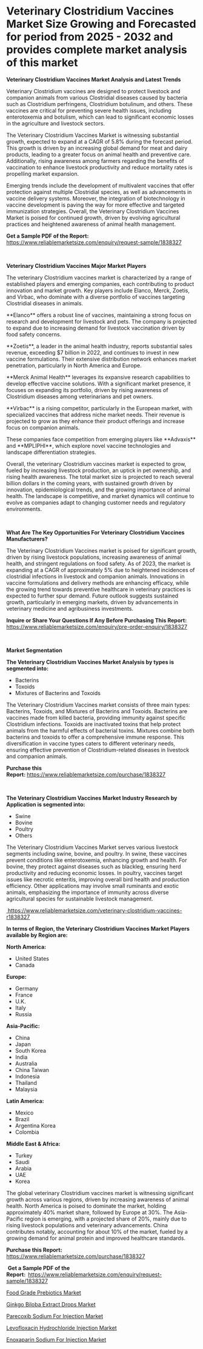 <p><h1>Veterinary Clostridium Vaccines Market Size Growing and Forecasted for period from 2025 - 2032 and provides complete market analysis of this market</h1></p><p><strong>Veterinary Clostridium Vaccines Market Analysis and Latest Trends</strong></p>
<p><p>Veterinary Clostridium vaccines are designed to protect livestock and companion animals from various Clostridial diseases caused by bacteria such as Clostridium perfringens, Clostridium botulinum, and others. These vaccines are critical for preventing severe health issues, including enterotoxemia and botulism, which can lead to significant economic losses in the agriculture and livestock sectors.</p><p>The Veterinary Clostridium Vaccines Market is witnessing substantial growth, expected to expand at a CAGR of 5.8% during the forecast period. This growth is driven by an increasing global demand for meat and dairy products, leading to a greater focus on animal health and preventive care. Additionally, rising awareness among farmers regarding the benefits of vaccination to enhance livestock productivity and reduce mortality rates is propelling market expansion.</p><p>Emerging trends include the development of multivalent vaccines that offer protection against multiple Clostridial species, as well as advancements in vaccine delivery systems. Moreover, the integration of biotechnology in vaccine development is paving the way for more effective and targeted immunization strategies. Overall, the Veterinary Clostridium Vaccines Market is poised for continued growth, driven by evolving agricultural practices and heightened awareness of animal health management.</p></p>
<p><strong>Get a Sample PDF of the Report:&nbsp;</strong> <a href="https://www.reliablemarketsize.com/enquiry/request-sample/1838327?utm_campaign=1888&utm_medium=2&utm_source=Github&utm_content=ia&utm_term=09032025&utm_id=veterinary-clostridium-vaccines">https://www.reliablemarketsize.com/enquiry/request-sample/1838327</a></p>
<p>&nbsp;</p>
<p><strong>Veterinary Clostridium Vaccines Major Market Players</strong></p>
<p><p>The veterinary Clostridium vaccines market is characterized by a range of established players and emerging companies, each contributing to product innovation and market growth. Key players include Elanco, Merck, Zoetis, and Virbac, who dominate with a diverse portfolio of vaccines targeting Clostridial diseases in animals.</p><p>**Elanco** offers a robust line of vaccines, maintaining a strong focus on research and development for livestock and pets. The company is projected to expand due to increasing demand for livestock vaccination driven by food safety concerns.</p><p>**Zoetis**, a leader in the animal health industry, reports substantial sales revenue, exceeding $7 billion in 2022, and continues to invest in new vaccine formulations. Their extensive distribution network enhances market penetration, particularly in North America and Europe.</p><p>**Merck Animal Health** leverages its expansive research capabilities to develop effective vaccine solutions. With a significant market presence, it focuses on expanding its portfolio, driven by rising awareness of Clostridium diseases among veterinarians and pet owners.</p><p>**Virbac** is a rising competitor, particularly in the European market, with specialized vaccines that address niche market needs. Their revenue is projected to grow as they enhance their product offerings and increase focus on companion animals.</p><p>These companies face competition from emerging players like **Advaxis** and **MPLIPHI**, which explore novel vaccine technologies and landscape differentiation strategies.</p><p>Overall, the veterinary Clostridium vaccines market is expected to grow, fueled by increasing livestock production, an uptick in pet ownership, and rising health awareness. The total market size is projected to reach several billion dollars in the coming years, with sustained growth driven by innovation, epidemiological trends, and the growing importance of animal health. The landscape is competitive, and market dynamics will continue to evolve as companies adapt to changing customer needs and regulatory environments.</p></p>
<p>&nbsp;</p>
<p><strong>What Are The Key Opportunities For Veterinary Clostridium Vaccines Manufacturers?</strong></p>
<p><p>The Veterinary Clostridium Vaccines market is poised for significant growth, driven by rising livestock populations, increasing awareness of animal health, and stringent regulations on food safety. As of 2023, the market is expanding at a CAGR of approximately 5% due to heightened incidences of clostridial infections in livestock and companion animals. Innovations in vaccine formulations and delivery methods are enhancing efficacy, while the growing trend towards preventive healthcare in veterinary practices is expected to further spur demand. Future outlook suggests sustained growth, particularly in emerging markets, driven by advancements in veterinary medicine and agribusiness investments.</p></p>
<p><strong>Inquire or Share Your Questions If Any Before Purchasing This Report:</strong> <a href="https://www.reliablemarketsize.com/enquiry/pre-order-enquiry/1838327?utm_campaign=1888&utm_medium=2&utm_source=Github&utm_content=ia&utm_term=09032025&utm_id=veterinary-clostridium-vaccines">https://www.reliablemarketsize.com/enquiry/pre-order-enquiry/1838327</a></p>
<p>&nbsp;</p>
<p><strong>Market Segmentation</strong></p>
<p><strong>The Veterinary Clostridium Vaccines Market Analysis by types is segmented into:</strong></p>
<p><ul><li>Bacterins</li><li>Toxoids</li><li>Mixtures of Bacterins and Toxoids</li></ul></p>
<p><p>The Veterinary Clostridium Vaccines market consists of three main types: Bacterins, Toxoids, and Mixtures of Bacterins and Toxoids. Bacterins are vaccines made from killed bacteria, providing immunity against specific Clostridium infections. Toxoids are inactivated toxins that help protect animals from the harmful effects of bacterial toxins. Mixtures combine both bacterins and toxoids to offer a comprehensive immune response. This diversification in vaccine types caters to different veterinary needs, ensuring effective prevention of Clostridium-related diseases in livestock and companion animals.</p></p>
<p><strong>Purchase this Report:&nbsp;</strong><a href="https://www.reliablemarketsize.com/purchase/1838327?utm_campaign=1888&utm_medium=2&utm_source=Github&utm_content=ia&utm_term=09032025&utm_id=veterinary-clostridium-vaccines">https://www.reliablemarketsize.com/purchase/1838327</a></p>
<p>&nbsp;</p>
<p><strong>The Veterinary Clostridium Vaccines Market Industry Research by Application is segmented into:</strong></p>
<p><ul><li>Swine</li><li>Bovine</li><li>Poultry</li><li>Others</li></ul></p>
<p><p>The Veterinary Clostridium Vaccines Market serves various livestock segments including swine, bovine, and poultry. In swine, these vaccines prevent conditions like enterotoxemia, enhancing growth and health. For bovine, they protect against diseases such as blackleg, ensuring herd productivity and reducing economic losses. In poultry, vaccines target issues like necrotic enteritis, improving overall bird health and production efficiency. Other applications may involve small ruminants and exotic animals, emphasizing the importance of immunity across diverse agricultural species for sustainable livestock management.</p></p>
<p><a href="https://www.reliablemarketsize.com/veterinary-clostridium-vaccines-r1838327?utm_campaign=1888&utm_medium=2&utm_source=Github&utm_content=ia&utm_term=09032025&utm_id=veterinary-clostridium-vaccines">&nbsp;https://www.reliablemarketsize.com/veterinary-clostridium-vaccines-r1838327</a></p>
<p><strong>In terms of Region, the Veterinary Clostridium Vaccines Market Players available by Region are:</strong></p>
<p>
    <p> <strong> North America: </strong>
        <ul>
            <li>United States</li>
            <li>Canada</li>
        </ul>
        </p> 
    <p> <strong> Europe: </strong>
        <ul>
            <li>Germany</li>
            <li>France</li>
            <li>U.K.</li>
            <li>Italy</li>
            <li>Russia</li>
        </ul>
        </p> 
    <p> <strong> Asia-Pacific: </strong>
        <ul>
            <li>China</li>
            <li>Japan</li>
            <li>South Korea</li>
            <li>India</li>
            <li>Australia</li>
            <li>China Taiwan</li>
            <li>Indonesia</li>
            <li>Thailand</li>
            <li>Malaysia</li>
        </ul>
        </p> 
    <p> <strong> Latin America: </strong>
        <ul>
            <li>Mexico</li>
            <li>Brazil</li>
            <li>Argentina Korea</li>
            <li>Colombia</li>
        </ul>
        </p> 
    <p> <strong> Middle East & Africa: </strong>
        <ul>
            <li>Turkey</li>
            <li>Saudi</li>
            <li>Arabia</li>
            <li>UAE</li>
            <li>Korea</li>
        </ul>
    </p>
    </p>
<p><p>The global veterinary Clostridium vaccines market is witnessing significant growth across various regions, driven by increasing awareness of animal health. North America is poised to dominate the market, holding approximately 40% market share, followed by Europe at 30%. The Asia-Pacific region is emerging, with a projected share of 20%, mainly due to rising livestock populations and veterinary advancements. China contributes notably, accounting for about 10% of the market, fueled by a growing demand for animal protein and improved healthcare standards.</p></p>
<p><strong>Purchase this Report: </strong><a href="https://www.reliablemarketsize.com/purchase/1838327?utm_campaign=1888&utm_medium=2&utm_source=Github&utm_content=ia&utm_term=09032025&utm_id=veterinary-clostridium-vaccines">https://www.reliablemarketsize.com/purchase/1838327</a></p>
<p>&nbsp;<strong>Get a Sample PDF of the Report:&nbsp;&nbsp;</strong><a href="https://www.reliablemarketsize.com/enquiry/request-sample/1838327?utm_campaign=1888&utm_medium=2&utm_source=Github&utm_content=ia&utm_term=09032025&utm_id=veterinary-clostridium-vaccines">https://www.reliablemarketsize.com/enquiry/request-sample/1838327</a></p>
<p><strong></strong></p>
<p><p><a href="https://github.com/makzzochil/Market-Research-Report-List-1/blob/main/food-grade-prebiotics-market.md?utm_campaign=1888&utm_medium=2&utm_source=Github&utm_content=ia&utm_term=09032025&utm_id=veterinary-clostridium-vaccines">Food Grade Prebiotics Market</a></p><p><a href="https://github.com/gitfwelday/Market-Research-Report-List-1/blob/main/ginkgo-biloba-extract-drops-market.md?utm_campaign=1888&utm_medium=2&utm_source=Github&utm_content=ia&utm_term=09032025&utm_id=veterinary-clostridium-vaccines">Ginkgo Biloba Extract Drops Market</a></p><p><a href="https://github.com/mronmizoe/Market-Research-Report-List-1/blob/main/parecoxib-sodium-for-injection-market.md?utm_campaign=1888&utm_medium=2&utm_source=Github&utm_content=ia&utm_term=09032025&utm_id=veterinary-clostridium-vaccines">Parecoxib Sodium For Injection Market</a></p><p><a href="https://github.com/hayasiorover/Market-Research-Report-List-1/blob/main/levofloxacin-hydrochloride-injection-market.md?utm_campaign=1888&utm_medium=2&utm_source=Github&utm_content=ia&utm_term=09032025&utm_id=veterinary-clostridium-vaccines">Levofloxacin Hydrochloride Injection Market</a></p><p><a href="https://github.com/gulaimolin/Market-Research-Report-List-7/blob/main/enoxaparin-sodium-for-injection-market.md?utm_campaign=1888&utm_medium=2&utm_source=Github&utm_content=ia&utm_term=09032025&utm_id=veterinary-clostridium-vaccines">Enoxaparin Sodium For Injection Market</a></p></p>